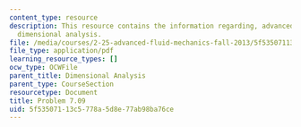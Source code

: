 ```yaml
---
content_type: resource
description: This resource contains the information regarding, advanced fluid mechanics,
  dimensional analysis.
file: /media/courses/2-25-advanced-fluid-mechanics-fall-2013/5f53507113c5778a5d8e77ab98ba76ce_MIT2_25F13_Shapi7.09_Prob.pdf
file_type: application/pdf
learning_resource_types: []
ocw_type: OCWFile
parent_title: Dimensional Analysis
parent_type: CourseSection
resourcetype: Document
title: Problem 7.09
uid: 5f535071-13c5-778a-5d8e-77ab98ba76ce
---
```

